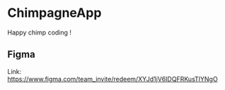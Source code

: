 # ChimpagneApp
Happy chimp coding !

## Figma
Link: https://www.figma.com/team_invite/redeem/XYJd1jV6IDQFRKusTIYNgO
